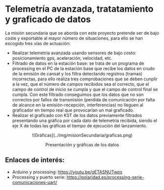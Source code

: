 # Telemetría avanzada, tratatamiento y graficado de datos
La misión secundaria que se aborda con este proyecto pretende ser de bajo coste y exportable al mayor número de situaciones, para ello se han escogido tres vías de actuación:

* Realizar telemetría avanzada usando sensores de bajo costo: posicionamiento gps, aceleración, velocidad, etc.
* Filtrado de datos en la estación base: se trata de un programa de processing en el PC de la estación base que recibe los datos en crudo de la emisión de cansat y los filtra detectando registros (tramas) incorrectas, para ello realiza tres comprobaciones que se deben cunplir a la vez, que el número de campos recibidos sea el correcto, que el campo de control de inicio se cumpla y que el campo de control final se cumpla. Con este filtrado conseguimos que los datos que no son correctos por fallos de transmisión (perdida de comunicación por falta de alcance en la emisión-recepción, interferencias) no lleguen al graficador en tiempo real que provocarían un mal graficado.
* Realizar el graficado con KST de los datos previamente filtrados presentando una gráfica por cada dato de telemetría recibida, siendo el eje X de todas las gráficas el tiempo de ejecución del lanzamiento.

<center>
![Gráficas](../img/misionSecundaria/graficas.png)

Presentación y gráficas de los datos
</center>

## Enlaces de interés:
* Arduino y processing: https://youtu.be/gETASNUTwps
* Processing y puerto serie: https://polaridad.es/processing-serie-comunicaciones-uart/